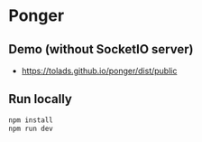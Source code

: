 # Ponger

## Demo (without SocketIO server)

- https://tolads.github.io/ponger/dist/public

## Run locally

```bash
npm install
npm run dev
```
